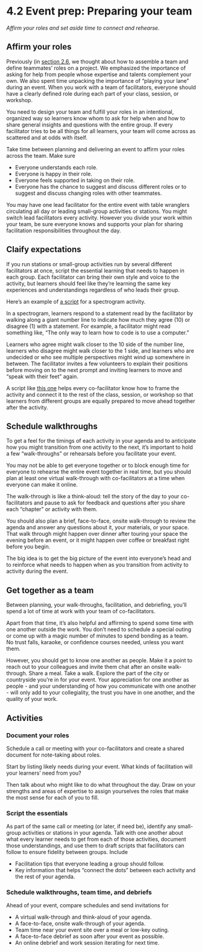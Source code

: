 # 4.2 Event prep: Preparing your team

_Affirm your roles and set aside time to connect and rehearse._

## Affirm your roles

Previously \(in [section 2.6](chapter8.md), we thought about how to assemble a team and define teammates’ roles on a project. We emphasized the importance of asking for help from people whose expertise and talents complement your own. We also spent time unpacking the importance of “playing your lane” during an event. When you work with a team of facilitators, everyone should have a clearly defined role during each part of your class, session, or workshop.

You need to design your team and fulfill your roles in an intentional, organized way so learners know whom to ask for help when and how to share general insights and questions with the entire group. If every facilitator tries to be all things for all learners, your team will come across as scattered and at odds with itself.

Take time between planning and delivering an event to affirm your roles across the team. Make sure

* Everyone understands each role.
* Everyone is happy in their role.
* Everyone feels supported in taking on their role.
* Everyone has the chance to suggest and discuss different roles or to suggest and discuss changing roles with other teammates.

You may have one lead facilitator for the entire event with table wranglers circulating all day or leading small-group activities or stations. You might switch lead facilitators every activity. However you divide your work within your team, be sure everyone knows and supports your plan for sharing facilitation responsibilities throughout the day.

## Claify expectations

If you run stations or small-group activities run by several different facilitators at once, script the essential learning that needs to happen in each group. Each facilitator can bring their own style and voice to the activity, but learners should feel like they’re learning the same key experiences and understandings regardless of who leads their group.

Here’s an example of [a script](https://docs.google.com/document/d/1uDILpx2I6rQIdtsZv5X05roiCQQkjgiLFhIbvLLWBLk/edit) for a spectrogram activity.

In a spectrogram, learners respond to a statement read by the facilitator by walking along a giant number line to indicate how much they agree \(10\) or disagree \(1\) with a statement. For example, a facilitator might read something like, “The only way to learn how to code is to use a computer.”

Learners who agree might walk closer to the 10 side of the number line, learners who disagree might walk closer to the 1 side, and learners who are undecided or who see multiple perspectives might wind up somewhere in between. The facilitator invites a few volunteers to explain their positions before moving on to the next prompt and inviting learners to move and “speak with their feet” again.

A script like [this one](https://docs.google.com/document/d/1uDILpx2I6rQIdtsZv5X05roiCQQkjgiLFhIbvLLWBLk/edit) helps every co-facilitator know how to frame the activity and connect it to the rest of the class, session, or workshop so that learners from different groups are equally prepared to move ahead together after the activity.

## Schedule walkthroughs

To get a feel for the timings of each activity in your agenda and to anticipate how you might transition from one activity to the next, it’s important to hold a few “walk-throughs” or rehearsals before you facilitate your event.

You may not be able to get everyone together or to block enough time for everyone to rehearse the entire event together in real time, but you should plan at least one virtual walk-through with co-facilitators at a time when everyone can make it online.

The walk-through is like a think-aloud: tell the story of the day to your co-facilitators and pause to ask for feedback and questions after you share each “chapter” or activity with them.

You should also plan a brief, face-to-face, onsite walk-through to review the agenda and answer any questions about it, your materials, or your space. That walk through might happen over dinner after touring your space the evening before an event, or it might happen over coffee or breakfast right before you begin.

The big idea is to get the big picture of the event into everyone’s head and to reinforce what needs to happen when as you transition from activity to activity during the event.

## Get together as a team

Between planning, your walk-throughs, facilitation, and debriefing, you’ll spend a lot of time at work with your team of co-facilitators.

Apart from that time, it’s also helpful and affirming to spend some time with one another outside the work. You don’t need to schedule a special outing or come up with a magic number of minutes to spend bonding as a team. No trust falls, karaoke, or confidence courses needed, unless you want them.

However, you should get to know one another as people. Make it a point to reach out to your colleagues and invite them chat after an onsite walk-through. Share a meal. Take a walk. Explore the part of the city or countryside you’re in for your event. Your appreciation for one another as people - and your understanding of how you communicate with one another - will only add to your collegiality, the trust you have in one another, and the quality of your work.

## Activities

### Document your roles

Schedule a call or meeting with your co-facilitators and create a shared document for note-taking about roles.

Start by listing likely needs during your event. What kinds of facilitation will your learners’ need from you?

Then talk about who might like to do what throughout the day. Draw on your strengths and areas of expertise to assign yourselves the roles that make the most sense for each of you to fill.

### Script the essentials

As part of the same call or meeting \(or later, if need be\), identify any small-group activities or stations in your agenda. Talk with one another about what every learner needs to get from each of those activities, document those understandings, and use them to draft scripts that facilitators can follow to ensure fidelity between groups. Include

* Facilitation tips that everyone leading a group should follow.
* Key information that helps “connect the dots” between each activity and the rest of your agenda.

### Schedule walkthroughs, team time, and debriefs

Ahead of your event, compare schedules and send invitations for

* A virtual walk-through and think-aloud of your agenda.
* A face-to-face, onsite walk-through of your agenda.
* Team time near your event site over a meal or low-key outing.
* A face-to-face debrief as soon after your event as possible.
* An online debrief and work session iterating for next time.



